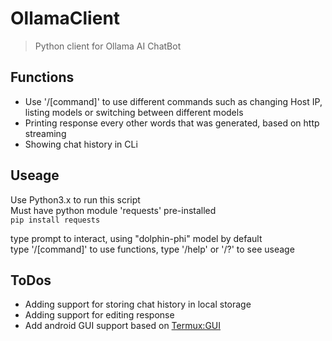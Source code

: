 # OllamaClient

> Python client for Ollama AI ChatBot  

## Functions  
  
* Use '/[command]' to use different commands such as changing Host IP, listing models or switching between different models  
* Printing response every other words that was generated, based on http streaming  
* Showing chat history in CLi  
  
## Useage
  
Use Python3.x to run this script  
Must have python module 'requests' pre-installed  
`pip install requests`  
  
type prompt to interact, using "dolphin-phi" model by default  
type '/[command]' to use functions, type '/help' or '/?' to see useage  
  
## ToDos
  
* Adding support for storing chat history in local storage  
* Adding support for editing response  
* Add android GUI support based on [Termux:GUI](https://github.com/termux/termux-gui)  

